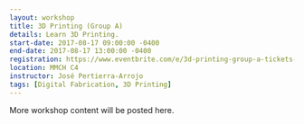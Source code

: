 ```yaml
---
layout: workshop
title: 3D Printing (Group A)
details: Learn 3D Printing.
start-date: 2017-08-17 09:00:00 -0400
end-date: 2017-08-17 13:00:00 -0400
registration: https://www.eventbrite.com/e/3d-printing-group-a-tickets-36914451117
location: MMCH C4
instructor: José Pertierra-Arrojo
tags: [Digital Fabrication, 3D Printing]
---
```


More workshop content will be posted here.